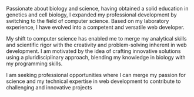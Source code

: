 
Passionate about biology and science, having obtained a solid education in genetics and cell biology, I expanded my professional development by switching to the field of computer science. Based on my laboratory experience, I have evolved into a competent and versatile web developer.

My shift to computer science has enabled me to merge my analytical skills and scientific rigor with the creativity and problem-solving inherent in web development. I am motivated by the idea of crafting innovative solutions using a pluridisciplinary approach, blending my knowledge in biology with my programming skills.

I am seeking professional opportunities where I can merge my passion for science and my technical expertise in web development to contribute to challenging and innovative projects

<!--
**JulieDespre/JulieDespre** is a ✨ _special_ ✨ repository because its `README.md` (this file) appears on your GitHub profile.

Here are some ideas to get you started:

- 🔭 I’m currently working on ...
- 🌱 I’m currently learning ...
- 👯 I’m looking to collaborate on ...
- 🤔 I’m looking for help with ...
- 💬 Ask me about ...
- 📫 How to reach me: ...
- 😄 Pronouns: ...
- ⚡ Fun fact: ...
-->
